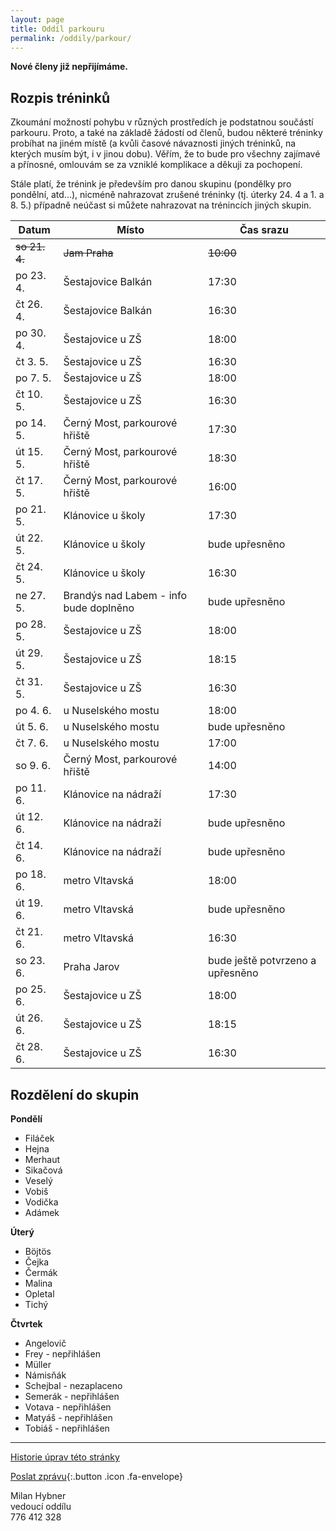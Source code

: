 ```yaml
---
layout: page
title: Oddíl parkouru
permalink: /oddily/parkour/
---
```


**Nové členy již nepřijímáme.**

## Rozpis tréninků

Zkoumání možností pohybu v různých prostředích je podstatnou součástí parkouru. Proto, a také na základě žádostí od členů, budou některé tréninky probíhat na jiném místě (a kvůli časové návaznosti jiných tréninků, na kterých musím být, i v jinou dobu). Věřím, že to bude pro všechny zajímavé a přínosné, omlouvám se za vzniklé komplikace a děkuji za pochopení.

Stále platí, že trénink je především pro danou skupinu (pondělky pro pondělní, atd...), nicméně nahrazovat zrušené tréninky (tj. úterky 24. 4 a 1. a 8. 5.) případně neúčast si můžete nahrazovat na trénincích jiných skupin.

|     Datum     |                 Místo                  |            Čas srazu             |
|---------------|----------------------------------------|----------------------------------|
| ~~so 21. 4.~~ | ~~Jam Praha~~                          | ~~10:00~~                        |
| po 23. 4.     | Šestajovice Balkán                     | 17:30                            |
| čt 26. 4.     | Šestajovice Balkán                     | 16:30                            |
| po 30. 4.     | Šestajovice u ZŠ                       | 18:00                            |
| čt 3. 5.      | Šestajovice u ZŠ                       | 16:30                            |
| po 7. 5.      | Šestajovice u ZŠ                       | 18:00                            |
| čt 10. 5.     | Šestajovice u ZŠ                       | 16:30                            |
| po 14. 5.     | Černý Most, parkourové hřiště          | 17:30                            |
| út 15. 5.     | Černý Most, parkourové hřiště          | 18:30                            |
| čt 17. 5.     | Černý Most, parkourové hřiště          | 16:00                            |
| po 21. 5.     | Klánovice u školy                      | 17:30                            |
| út 22. 5.     | Klánovice u školy                      | bude upřesněno                   |
| čt 24. 5.     | Klánovice u školy                      | 16:30                            |
| ne 27. 5.     | Brandýs nad Labem - info bude doplněno | bude upřesněno                   |
| po 28. 5.     | Šestajovice u ZŠ                       | 18:00                            |
| út 29. 5.     | Šestajovice u ZŠ                       | 18:15                            |
| čt 31. 5.     | Šestajovice u ZŠ                       | 16:30                            |
| po 4. 6.      | u Nuselského mostu                     | 18:00                            |
| út 5. 6.      | u Nuselského mostu                     | bude upřesněno                   |
| čt 7. 6.      | u Nuselského mostu                     | 17:00                            |
| so 9. 6.      | Černý Most, parkourové hřiště          | 14:00                            |
| po 11. 6.     | Klánovice na nádraží                   | 17:30                            |
| út 12. 6.     | Klánovice na nádraží                   | bude upřesněno                   |
| čt 14. 6.     | Klánovice na nádraží                   | bude upřesněno                   |
| po 18. 6.     | metro Vltavská                         | 18:00                            |
| út 19. 6.     | metro Vltavská                         | bude upřesněno                   |
| čt 21. 6.     | metro Vltavská                         | 16:30                            |
| so 23. 6.     | Praha Jarov                            | bude ještě potvrzeno a upřesněno |
| po 25. 6.     | Šestajovice u ZŠ                       | 18:00                            |
| út 26. 6.     | Šestajovice u ZŠ                       | 18:15                            |
| čt 28. 6.     | Šestajovice u ZŠ                       | 16:30                            |

## Rozdělení do skupin

**Pondělí**

* Filáček
* Hejna
* Merhaut
* Sikačová
* Veselý
* Vobiš
* Vodička
* Adámek

**Úterý**

* Böjtös 
* Čejka
* Čermák
* Malina
* Opletal
* Tichý

**Čtvrtek**

* Angelovič
* Frey - nepřihlášen
* Müller
* Námisňák
* Schejbal - nezaplaceno
* Semerák - nepřihlášen
* Votava - nepřihlášen
* Matyáš - nepřihlášen
* Tobiáš - nepřihlášen

---

[Historie úprav této stránky](https://github.com/milanhybner/sokolsestajovice.cz/commits/gh-pages/oddily/parkour)

[Poslat zprávu](#napiste-nam){:.button .icon .fa-envelope}

Milan Hybner  
vedoucí oddílu  
776 412 328

